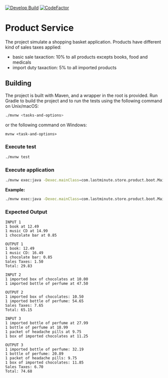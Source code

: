 [![Develop Build](https://travis-ci.com/MarcoFierimonte/product-service.svg?branch=master)](https://travis-ci.com/github/MarcoFierimonte/product-service)
[![CodeFactor](https://www.codefactor.io/repository/github/marcofierimonte/product-service/badge)](https://www.codefactor.io/repository/github/marcofierimonte/product-service)

# Product Service

The project simulate a shopping basket application. Products have different kind of sales taxes applied:
 - basic sale taxaction: 10% to all products excepts books, food and medicals
 - import duty taxaction: 5% to all imported products

## Building
The project is built with Maven, and a wrapper in the root is provided.
Run Gradle to build the project and to run the tests using the following command on Unix/macOS:

```bash
./mvnw <tasks-and-options>
```

or the following command on Windows:

```dos
mvnw <task-and-options>
```

### Execute test

```bash
./mvnw test
```

### Execute application
```bash
./mvnw exec:java -Dexec.mainClass=com.lastminute.store.product.boot.Main -Dexec.args="dataFolder=<path-to-datafiles=<comma-separed-files"
```
**Example:**
```bash
./mvnw exec:java -Dexec.mainClass=com.lastminute.store.product.boot.Main -Dexec.args="dataFolder=data files=Input1.csv,Input2.csv,Input3.csv"
```
### Expected Output

```
INPUT 1
1 book at 12.49
1 music CD at 14.99
1 chocolate bar at 0.85

OUTPUT 1
1 book: 12.49
1 music CD: 16.49
1 chocolate bar: 0.85
Sales Taxes: 1.50
Total: 29.83

INPUT 2
1 imported box of chocolates at 10.00
1 imported bottle of perfume at 47.50

OUTPUT 2
1 imported box of chocolates: 10.50
1 imported bottle of perfume: 54.65
Sales Taxes: 7.65
Total: 65.15

INPUT 3
1 imported bottle of perfume at 27.99
1 bottle of perfume at 18.99
1 packet of headache pills at 9.75
1 box of imported chocolates at 11.25

OUTPUT 3
1 imported bottle of perfume: 32.19
1 bottle of perfume: 20.89
1 packet of headache pills: 9.75
1 box of imported chocolates: 11.85
Sales Taxes: 6.70
Total: 74.68
```

